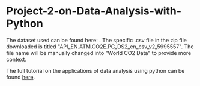 # Project-2-on-Data-Analysis-with-Python

The dataset used can be found here: . The specific .csv file in the zip file downloaded is titled "API_EN.ATM.CO2E.PC_DS2_en_csv_v2_5995557". The file name will be manually changed into "World CO2 Data" to provide more context.

The full tutorial on the applications of data analysis using python can be found [here](url).